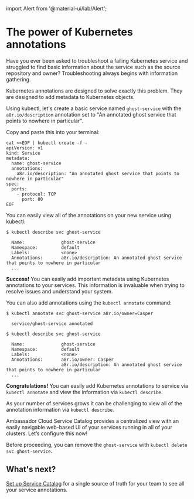 import Alert from '@material-ui/lab/Alert';

# The power of Kubernetes annotations 

Have you ever been asked to troubleshoot a failing Kubernetes service and struggled to find basic information about the service such as the source repository and owner? Troubleshooting always begins with information gathering. 

Kubernetes annotations are designed to solve exactly this problem. They are designed to add metadata to Kubernetes objects. 

Using kubectl, let's create a basic service named `ghost-service` with the `a8r.io/description` annotation set to "An annotated ghost service that points to nowhere in particular".

Copy and paste this into your terminal:

```
cat <<EOF | kubectl create -f -
apiVersion: v1
kind: Service
metadata:
  name: ghost-service
  annotations:
    a8r.io/description: "An annotated ghost service that points to nowhere in particular"
spec:
  ports:
    - protocol: TCP
      port: 80
EOF
```

You can easily view all of the annotations on your new service using kubectl:

```
$ kubectl describe svc ghost-service
  
  Name:              ghost-service
  Namespace:         default
  Labels:            <none>
  Annotations:       a8r.io/description: An annotated ghost service that points to nowhere in particular
  ...
```

<Alert severity="success">
  <b>Success!</b> You can easily add important metadata using Kubernetes annotations to your services. This information is invaluable when trying to resolve issues and understand your system.
</Alert>

You can also add annotations using the `kubectl annotate` command:

```
$ kubectl annotate svc ghost-service a8r.io/owner=Casper
  
  service/ghost-service annotated
  
$ kubectl describe svc ghost-service 
  
  Name:              ghost-service
  Namespace:         default
  Labels:            <none>
  Annotations:       a8r.io/owner: Casper
                     a8r.io/description: An annotated ghost service that points to nowhere in particular
  ...
```

<Alert severity="success">
  <b>Congratulations!</b> You can easily add Kubernetes annotations to service via <code>kubectl annotate</code> and view the information via <code>kubectl describe</code>.
</Alert>

As your number of services grows it can be challenging to view all of the annotation information via `kubectl describe`. 

Ambassador Cloud Service Catalog provides a centralized view with an easily navigable web-based UI of your services running in all of your clusters. Let’s configure this now!

<Alert severity="info">
  Before proceeding, you can remove the <code>ghost-service</code> with <code>kubectl delete svc ghost-service</code>.
</Alert>

## What's next?

[Set up Service Catalog](../../quick-start/) for a single source of truth for your team to see all your service annotations.